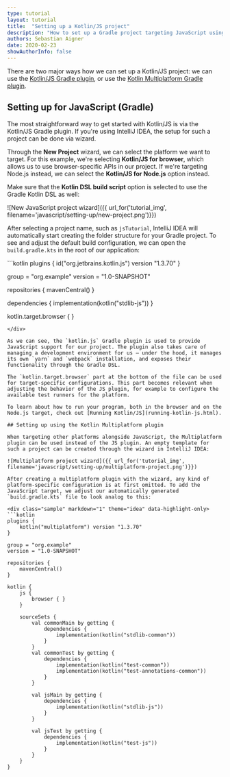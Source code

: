 ```yaml
---
type: tutorial
layout: tutorial
title:  "Setting up a Kotlin/JS project"
description: "How to set up a Gradle project targeting JavaScript using the JS or multiplatform plugins."
authors: Sebastian Aigner
date: 2020-02-23
showAuthorInfo: false
---
```


There are two major ways how we can set up a Kotlin/JS project: we can use the [Kotlin/JS Gradle plugin](#setting-up-for-javascript-gradle), or use the [Kotlin Multiplatform Gradle plugin](#setting-up-using-the-kotlin-multiplatform-plugin).

## Setting up for JavaScript (Gradle)

The most straightforward way to get started with Kotlin/JS is via the Kotlin/JS Gradle plugin. If you're using IntelliJ IDEA, the setup for such a project can be done via wizard.

Through the __New Project__ wizard, we can select the platform we want to target. For this example, we're selecting __Kotlin/JS for browser__,
 which allows us to use browser-specific APIs in our project. If we're targeting Node.js instead, we can select the __Kotlin/JS for Node.js__ option instead.

Make sure that the __Kotlin DSL build script__ option is selected to use the Gradle Kotlin DSL as well:

![New JavaScript project wizard]({{ url_for('tutorial_img', filename='javascript/setting-up/new-project.png')}})

After selecting a project name, such as `jsTutorial`, IntelliJ IDEA will automatically start creating the folder structure for your Gradle project. To see and adjust the default build configuration, we can open the `build.gradle.kts` in the root of our application:

<div class="sample" markdown="1" theme="idea" data-highlight-only>
```kotlin
plugins {
    id("org.jetbrains.kotlin.js") version "1.3.70"
}

group = "org.example"
version = "1.0-SNAPSHOT"

repositories {
    mavenCentral()
}

dependencies {
    implementation(kotlin("stdlib-js"))
}

kotlin.target.browser { }
```
</div>

As we can see, the `kotlin.js` Gradle plugin is used to provide JavaScript support for our project. The plugin also takes care of managing a development environment for us – under the hood, it manages its own `yarn` and `webpack` installation, and exposes their functionality through the Gradle DSL.

The `kotlin.target.browser` part at the bottom of the file can be used for target-specific configurations. This part becomes relevant when adjusting the behavior of the JS plugin, for example to configure the available test runners for the platform.

To learn about how to run your program, both in the browser and on the Node.js target, check out [Running Kotlin/JS](running-kotlin-js.html).

## Setting up using the Kotlin Multiplatform plugin

When targeting other platforms alongside JavaScript, the Multiplatform plugin can be used instead of the JS plugin. An empty template for such a project can be created through the wizard in IntelliJ IDEA:

![Multiplatform project wizard]({{ url_for('tutorial_img', filename='javascript/setting-up/multiplatform-project.png')}})

After creating a multiplatform plugin with the wizard, any kind of platform-specific configuration is at first omitted. To add the JavaScript target, we adjust our automatically generated `build.gradle.kts` file to look analog to this:

<div class="sample" markdown="1" theme="idea" data-highlight-only>
```kotlin
plugins {
    kotlin("multiplatform") version "1.3.70"
}

group = "org.example"
version = "1.0-SNAPSHOT"

repositories {
    mavenCentral()
}

kotlin {
    js {
        browser { }
    }

    sourceSets {
        val commonMain by getting {
            dependencies {
                implementation(kotlin("stdlib-common"))
            }
        }
        val commonTest by getting {
            dependencies {
                implementation(kotlin("test-common"))
                implementation(kotlin("test-annotations-common"))
            }
        }

        val jsMain by getting {
            dependencies {
                implementation(kotlin("stdlib-js"))
            }
        }

        val jsTest by getting {
            dependencies {
                implementation(kotlin("test-js"))
            }
        }
    }
}
```
</div>